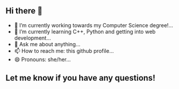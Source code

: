 ## Hi there 👋

- 🔭 I’m currently working towards my Computer Science degree!...
- 🌱 I’m currently learning C++, Python and getting into web development...
- 💬 Ask me about anything...
- 📫 How to reach me: this github profile...
- 😄 Pronouns: she/her...

## Let me know if you have any questions!
